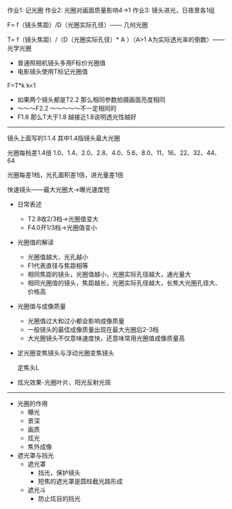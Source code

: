 作业1: 记光圈
作业2: 光圈对画面质量影响4→1
作业3: 镜头进光，日夜景各1组

F= f（镜头焦距）/D（光圈实际孔径）—— 几何光圈

T= f（镜头焦距）/（D（光圈实际孔径）* A ）（A>1 A为实际透光率的倒数）——光学光圈

- 普通照相机镜头多用F标价光圈值
- 电影镜头使用T标记光圈值

F=T*k k<1

- 如果两个镜头都是T2.2 那么相同参数拍摄画面亮度相同
- ～～～F2.2 ～～～～～不一定相同的
- F1.8 那么T大于1.8 越接近1.8说明透光性越好

---

镜头上面写的1:1.4 其中1.4指镜头最大光圈

光圈每档差1.4倍 1.0、1.4、2.0、2.8、4.0、5.6、8.0、11、16、22、32、44、64

光圈每差1档，光孔面积差1倍，进光量差1倍

快速镜头——最大光圈大→曝光速度短

- 日常表述
    - T2.8收2/3档→光圈值变大
    - F4.0开1/3档→光圈值变小
- 光圈值的解读
    - 光圈值越大、光孔越小
    - F1代表直径与焦距相等
    - 相同焦距的镜头，光圈值越小，光圈实际孔径越大，通光量大
    - 相同光圈值的镜头，焦距越长，光圈实际孔径越大，长焦大光圈孔径大、价格高
- 光圈值与成像质量
    - 光圈值过大和过小都会影响成像质量
    - 一般镜头的最佳成像质量出现在最大光圈后2-3档
    - 大光圈镜头不仅意味速度快，还意味常用光圈值成像质量高
- 定光圈变焦镜头与浮动光圈变焦镜头
    
    定焦头L
    
- 炫光效果-光圈叶片、阳光反射光斑

---

- 光圈的作用
    - 曝光
    - 景深
    - 画质
    - 炫光
    - 焦外成像
- 遮光罩与挡光
    - 遮光罩
        - 挡光，保护镜头
        - 短焦的遮光罩是圆柱截光路形成
    - 遮光斗
        - 防止炫目的挡光